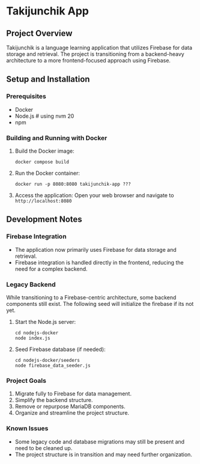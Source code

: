 # Takijunchik App

## Project Overview

Takijunchik is a language learning application that utilizes Firebase for data storage and retrieval. The project is transitioning from a backend-heavy architecture to a more frontend-focused approach using Firebase.

## Setup and Installation

### Prerequisites

- Docker
- Node.js # using nvm 20
- npm

### Building and Running with Docker

1. Build the Docker image:
   ```
   docker compose build
   ```

2. Run the Docker container:
   ```
   docker run -p 8080:8080 takijunchik-app ???
   ```

3. Access the application:
   Open your web browser and navigate to `http://localhost:8080`

## Development Notes

### Firebase Integration

- The application now primarily uses Firebase for data storage and retrieval.
- Firebase integration is handled directly in the frontend, reducing the need for a complex backend.

### Legacy Backend

While transitioning to a Firebase-centric architecture, some backend components still exist. The following seed will initialize the firebase if its not yet.

1. Start the Node.js server:
   ```
   cd nodejs-docker
   node index.js
   ```

2. Seed Firebase database (if needed):
   ```
   cd nodejs-docker/seeders
   node firebase_data_seeder.js
   ```

### Project Goals

1. Migrate fully to Firebase for data management.
2. Simplify the backend structure.
3. Remove or repurpose MariaDB components.
4. Organize and streamline the project structure.

### Known Issues

- Some legacy code and database migrations may still be present and need to be cleaned up.
- The project structure is in transition and may need further organization.

